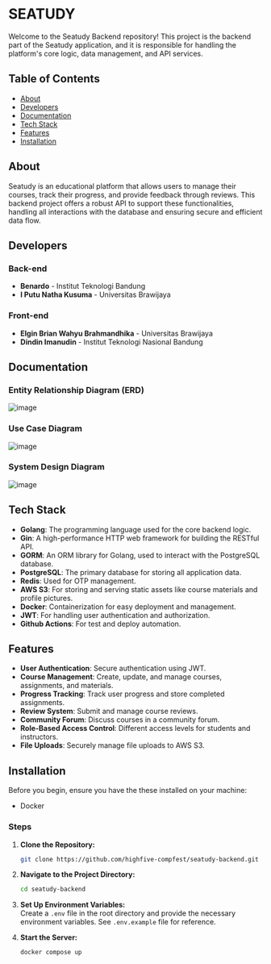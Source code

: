 # SEATUDY

Welcome to the Seatudy Backend repository! This project is the backend part of the Seatudy application, and it is responsible for handling the platform's core logic, data management, and API services.

## Table of Contents

- [About](#about)
- [Developers](#developers)
- [Documentation](#documentation)
- [Tech Stack](#tech-stack)
- [Features](#features)
- [Installation](#installation)

## About

Seatudy is an educational platform that allows users to manage their courses, track their progress, and provide feedback through reviews. This backend project offers a robust API to support these functionalities, handling all interactions with the database and ensuring secure and efficient data flow.

## Developers

### Back-end

- **Benardo** - Institut Teknologi Bandung
- **I Putu Natha Kusuma** - Universitas Brawijaya

### Front-end
- **Elgin Brian Wahyu Brahmandhika** - Universitas Brawijaya
- **Dindin Imanudin** - Institut Teknologi Nasional Bandung

## Documentation

### Entity Relationship Diagram (ERD)

![image](https://github.com/user-attachments/assets/775dc28c-9942-456d-bed0-ab323b33d7d8)

### Use Case Diagram

![image](https://github.com/user-attachments/assets/59f7d18a-fc82-45a3-9daa-75b9ec36985f)

### System Design Diagram

![image](https://github.com/user-attachments/assets/3c2418dd-ff42-48f9-b349-1c85f606b41d)

## Tech Stack

- **Golang**: The programming language used for the core backend logic.
- **Gin**: A high-performance HTTP web framework for building the RESTful API.
- **GORM**: An ORM library for Golang, used to interact with the PostgreSQL database.
- **PostgreSQL**: The primary database for storing all application data.
- **Redis**: Used for OTP management.
- **AWS S3**: For storing and serving static assets like course materials and profile pictures.
- **Docker**: Containerization for easy deployment and management.
- **JWT**: For handling user authentication and authorization.
- **Github Actions**: For test and deploy automation.

## Features

- **User Authentication**: Secure authentication using JWT.
- **Course Management**: Create, update, and manage courses, assignments, and materials.
- **Progress Tracking**: Track user progress and store completed assignments.
- **Review System**: Submit and manage course reviews.
- **Community Forum**: Discuss courses in a community forum.
- **Role-Based Access Control**: Different access levels for students and instructors.
- **File Uploads**: Securely manage file uploads to AWS S3.

## Installation

Before you begin, ensure you have the these installed on your machine:
- Docker

### Steps
1. **Clone the Repository:**
   ```bash
   git clone https://github.com/highfive-compfest/seatudy-backend.git
   ```
2. **Navigate to the Project Directory:**
   ```bash
   cd seatudy-backend
   ```
3. **Set Up Environment Variables:**  
   Create a `.env` file in the root directory and provide the necessary environment variables. See `.env.example` file for reference.

5. **Start the Server:**
   ```bash
   docker compose up
   ```

